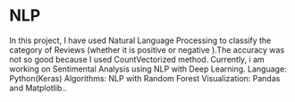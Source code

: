 # NLP
In this project,
I have used Natural Language Processing to classify the category of Reviews (whether it is positive or negative ).The accuracy was not so good because I used CountVectorized method. Currently, i am working on Sentimental Analysis using NLP with Deep Learning.
Language: Python(Keras)
Algorithms: NLP with Random Forest
Visualization: Pandas and Matplotlib..

